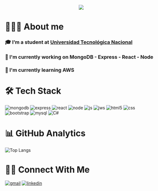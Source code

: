 <p align="center">
  <img src="https://github.com/user-attachments/assets/47f02d5b-de72-44f5-aa5b-d6276b5c706f">
</p>

# 👨🏻‍💻 About me
### 🎓 I’m a student at [Universidad Tecnológica Nacional](https://frt.utn.edu.ar/)
### 🔭 I'm currently working on **MongoDB - Express - React - Node**
### 🌱 I'm currently learning **AWS**

# 🛠 Tech Stack
![mongodb](https://img.shields.io/badge/MongoDB-4EA94B?style=for-the-badge&logo=mongodb&logoColor=white) ![express](https://img.shields.io/badge/Express.js-404D59?style=for-the-badge&logo=express&logoColor=white) ![react](https://img.shields.io/badge/React-20232A?style=for-the-badge&logo=react&logoColor=61DAFB) ![node](https://img.shields.io/badge/Node.js-43853D?style=for-the-badge&logo=node.js&logoColor=white) ![js](https://img.shields.io/badge/JavaScript-F7DF1E?style=for-the-badge&logo=javascript&logoColor=black) ![jws](https://img.shields.io/badge/json%20web%20tokens-323330?style=for-the-badge&logo=json-web-tokens&logoColor=white) ![html5](https://img.shields.io/badge/HTML5-E34F26?style=for-the-badge&logo=html5&logoColor=white) ![css](https://img.shields.io/badge/CSS-239120?&style=for-the-badge&logo=css3&logoColor=white) ![bootstrap](https://img.shields.io/badge/Bootstrap-563D7C?style=for-the-badge&logo=bootstrap&logoColor=white) ![mysql](https://img.shields.io/badge/MySQL-00000F?style=for-the-badge&logo=mysql&logoColor=white) ![C#](https://img.shields.io/badge/C%23-239120?style=for-the-badge&logo=c-sharp&logoColor=white)

# 📊 GitHub Analytics
![Top Langs](https://github-readme-stats.vercel.app/api/top-langs/?username=MaximoFC&theme=shadow_blue)

# 🤝🏻 Connect With Me
[![gmail](https://img.shields.io/badge/Gmail-D14836?style=for-the-badge&logo=gmail&logoColor=white)](mailto:maximofcallejas@gmail.com) [![linkedin](https://img.shields.io/badge/LinkedIn-0077B5?style=for-the-badge&logo=linkedin&logoColor=white)](https://www.linkedin.com/in/maximofcallejas)
